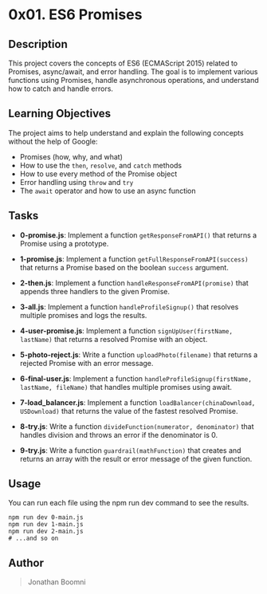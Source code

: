 # 0x01. ES6 Promises

## Description

This project covers the concepts of ES6 (ECMAScript 2015) related to Promises, async/await, and error handling. The goal is to implement various functions using Promises, handle asynchronous operations, and understand how to catch and handle errors.

## Learning Objectives

The project aims to help understand and explain the following concepts without the help of Google:

- Promises (how, why, and what)
- How to use the `then`, `resolve`, and `catch` methods
- How to use every method of the Promise object
- Error handling using `throw` and `try`
- The `await` operator and how to use an async function

## Tasks

- **0-promise.js**: Implement a function `getResponseFromAPI()` that returns a Promise using a prototype.

- **1-promise.js**: Implement a function `getFullResponseFromAPI(success)` that returns a Promise based on the boolean `success` argument.

- **2-then.js**: Implement a function `handleResponseFromAPI(promise)` that appends three handlers to the given Promise.

- **3-all.js**: Implement a function `handleProfileSignup()` that resolves multiple promises and logs the results.

- **4-user-promise.js**: Implement a function `signUpUser(firstName, lastName)` that returns a resolved Promise with an object.

- **5-photo-reject.js**: Write a function `uploadPhoto(filename)` that returns a rejected Promise with an error message.

- **6-final-user.js**: Implement a function `handleProfileSignup(firstName, lastName, fileName)` that handles multiple promises using await.

- **7-load_balancer.js**: Implement a function `loadBalancer(chinaDownload, USDownload)` that returns the value of the fastest resolved Promise.

- **8-try.js**: Write a function `divideFunction(numerator, denominator)` that handles division and throws an error if the denominator is 0.

- **9-try.js**: Write a function `guardrail(mathFunction)` that creates and returns an array with the result or error message of the given function.

## Usage

You can run each file using the npm run dev <filename> command to see the results.

```
npm run dev 0-main.js
npm run dev 1-main.js
npm run dev 2-main.js
# ...and so on
```

## Author

> Jonathan Boomni
